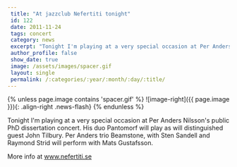```yaml
---
 title: "At jazzclub Nefertiti tonight"
 id: 122
 date: 2011-11-24
 tags: concert
 category: news
 excerpt: "Tonight I'm playing at a very special occasion at Per Anders Nilsson's public PhD dissertation concert. His duo Pantomorf will play as will distinguished guest John Tilbury. Per Anders trio Beamstone,..."
 author_profile: false
 show_date: true
 image: /assets/images/spacer.gif
 layout: single
 permalink: /:categories/:year/:month/:day/:title/
---
```

{% unless page.image contains 'spacer.gif' %}
   ![image-right]({{ page.image }}){: .align-right .news-flash}
{% endunless %}

Tonight I'm playing at a very special occasion at Per Anders Nilsson's public PhD dissertation concert. His duo Pantomorf will play as will distinguished guest John Tilbury. Per Anders trio Beamstone, with Sten Sandell and Raymond Strid will perform with Mats Gustafsson.



More info at <a href="http://www.nefertiti.se/program/?view=1445">www.nefertiti.se</a>

